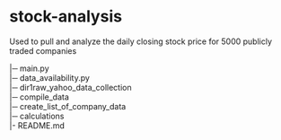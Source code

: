 # stock-analysis
Used to pull and analyze the daily closing stock price for 5000 publicly traded companies

|─ main.py <br />
|─ data_availability.py <br />
|─ dir1raw_yahoo_data_collection <br />
|─ compile_data <br />
|─ create_list_of_company_data <br />
|─ calculations <br />
|- README.md <br />
